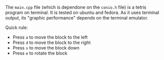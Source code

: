 The `main.cpp` file (which is dependone on the `conio.h` file) is a tetris program on terminal. 
It is tested on ubuntu and fedora. 
As it uses terminal output, its "graphic performance" depends on the terminal emulator.

Quick rule:
- Press `a` to move the block to the left
- Press `d` to move the block to the right
- Press `s` to move the block down
- Press `e` to rotate the block

